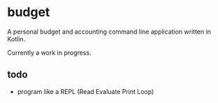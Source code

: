 # budget
A personal budget and accounting command line application written in Kotlin.

Currently a work in progress.

## todo
* program like a REPL (Read Evaluate Print Loop)
